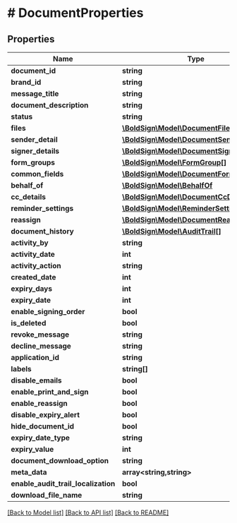 # # DocumentProperties

## Properties

Name | Type | Description | Notes
------------ | ------------- | ------------- | -------------
**document_id** | **string** |  | [optional]
**brand_id** | **string** |  | [optional]
**message_title** | **string** |  | [optional]
**document_description** | **string** |  | [optional]
**status** | **string** |  | [optional]
**files** | [**\BoldSign\Model\DocumentFiles[]**](DocumentFiles.md) |  | [optional]
**sender_detail** | [**\BoldSign\Model\DocumentSenderDetail**](DocumentSenderDetail.md) |  | [optional]
**signer_details** | [**\BoldSign\Model\DocumentSignerDetails[]**](DocumentSignerDetails.md) |  | [optional]
**form_groups** | [**\BoldSign\Model\FormGroup[]**](FormGroup.md) |  | [optional]
**common_fields** | [**\BoldSign\Model\DocumentFormFields[]**](DocumentFormFields.md) |  | [optional]
**behalf_of** | [**\BoldSign\Model\BehalfOf**](BehalfOf.md) |  | [optional]
**cc_details** | [**\BoldSign\Model\DocumentCcDetails[]**](DocumentCcDetails.md) |  | [optional]
**reminder_settings** | [**\BoldSign\Model\ReminderSettings**](ReminderSettings.md) |  | [optional]
**reassign** | [**\BoldSign\Model\DocumentReassign[]**](DocumentReassign.md) |  | [optional]
**document_history** | [**\BoldSign\Model\AuditTrail[]**](AuditTrail.md) |  | [optional]
**activity_by** | **string** |  | [optional]
**activity_date** | **int** |  | [optional]
**activity_action** | **string** |  | [optional]
**created_date** | **int** |  | [optional]
**expiry_days** | **int** |  | [optional]
**expiry_date** | **int** |  | [optional]
**enable_signing_order** | **bool** |  | [optional]
**is_deleted** | **bool** |  | [optional]
**revoke_message** | **string** |  | [optional]
**decline_message** | **string** |  | [optional]
**application_id** | **string** |  | [optional]
**labels** | **string[]** |  | [optional]
**disable_emails** | **bool** |  | [optional]
**enable_print_and_sign** | **bool** |  | [optional]
**enable_reassign** | **bool** |  | [optional]
**disable_expiry_alert** | **bool** |  | [optional]
**hide_document_id** | **bool** |  | [optional]
**expiry_date_type** | **string** |  | [optional]
**expiry_value** | **int** |  | [optional]
**document_download_option** | **string** |  | [optional]
**meta_data** | **array<string,string>** |  | [optional]
**enable_audit_trail_localization** | **bool** |  | [optional]
**download_file_name** | **string** |  | [optional]

[[Back to Model list]](../../README.md#models) [[Back to API list]](../../README.md#endpoints) [[Back to README]](../../README.md)

